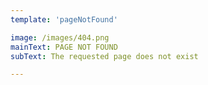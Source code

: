 ```yaml
---
template: 'pageNotFound'

image: /images/404.png
mainText: PAGE NOT FOUND
subText: The requested page does not exist

---
```

